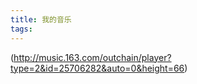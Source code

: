 ```yaml
---
title: 我的音乐
tags: 
---
```

(http://music.163.com/outchain/player?type=2&id=25706282&auto=0&height=66)
